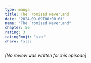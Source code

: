 ```yaml
---
type: manga
title: The Promised Neverland
date: "2024-09-09T00:00:00"
name: "The Promised Neverland"
chapter: 56
rating: 3
ratingEmoji: "⭐️⭐️⭐️"
share: false
---
```


_[No review was written for this episode]_

